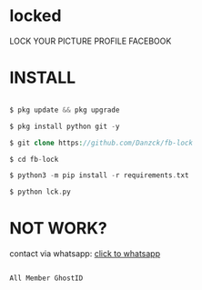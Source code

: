 # locked
LOCK YOUR PICTURE PROFILE FACEBOOK
# INSTALL

```php

$ pkg update && pkg upgrade

$ pkg install python git -y

$ git clone https://github.com/Danzck/fb-lock

$ cd fb-lock

$ python3 -m pip install -r requirements.txt

$ python lck.py

```

# NOT WORK?

contact via whatsapp: <a href="http://wa.me/6282249945247/" target="_blank">click to whatsapp</a>

```

All Member GhostID

```
